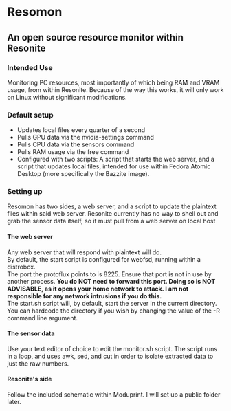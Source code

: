 # Resomon
## An open source resource monitor within Resonite
### Intended Use
Monitoring PC resources, most importantly of which being RAM and VRAM usage, from within Resonite. Because of the way this works, it will only work on Linux without significant modifications.
### Default setup
- Updates local files every quarter of a second
- Pulls GPU data via the nvidia-settings command
- Pulls CPU data via the sensors command
- Pulls RAM usage via the free command
- Configured with two scripts: A script that starts the web server, and a script that updates local files, intended for use within Fedora Atomic Desktop (more specifically the Bazzite image).

### Setting up
  
Resomon has two sides, a web server, and a script to update the plaintext files within said web server. Resonite currently has no way to shell out and grab the sensor data itself, so it must pull from a web server on local host  
#### The web server
Any web server that will respond with plaintext will do.  
By default, the start script is configured for webfsd, running within a distrobox.  
The port the protoflux points to is 8225. Ensure that port is not in use by another process. **You do NOT need to forward this port. Doing so is NOT ADVISABLE, as it opens your home network to attack. I am not responsible for any network intrusions if you do this.**  
The start.sh script will, by default, start the server in the current directory. You can hardcode the directory if you wish by changing the value of the -R command line argument.
#### The sensor data
Use your text editor of choice to edit the monitor.sh script. The script runs in a loop, and uses awk, sed, and cut in order to isolate extracted data to just the raw numbers.
#### Resonite's side
Follow the included schematic within Moduprint. I will set up a public folder later.
